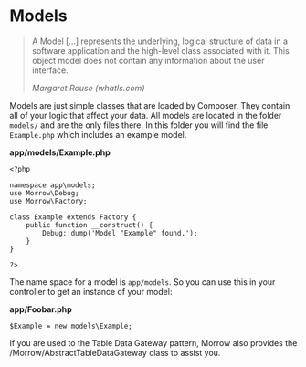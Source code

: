 Models
======

> A Model [...] represents the underlying, logical structure of data in a software application and the high-level class associated with it. This object model does not contain any information about the user interface.
>
> *Margaret Rouse (whatIs.com)*

Models are just simple classes that are loaded by Composer. They contain all of your logic that affect your data.
All models are located in the folder `models/` and are the only files there.
In this folder you will find the file `Example.php` which includes an example model.

**app/models/Example.php**
~~~{.php}
<?php

namespace app\models;
use Morrow\Debug;
use Morrow\Factory;

class Example extends Factory {
	public function __construct() {
		Debug::dump('Model "Example" found.');
	}
}

?>
~~~

The name space for a model is `app/models`. So you can use this in your controller to get an instance of your model:

**app/Foobar.php**
~~~{.php}
$Example = new models\Example;
~~~

If you are used to the Table Data Gateway pattern, Morrow also provides the /Morrow/AbstractTableDataGateway class to assist you.
